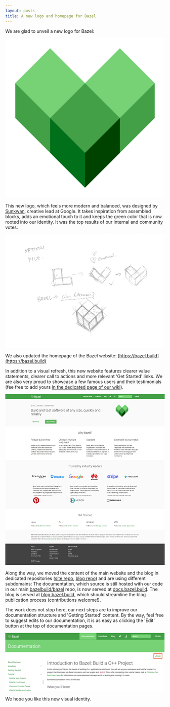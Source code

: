 ```yaml
---
layout: posts
title: A new logo and homepage for Bazel
---
```


We are glad to unveil a new logo for Bazel:

![Bazel logo](/images/bazel-icon.svg)

This new logo, which feels more modern and balanced, was designed by [Sunkwan](https://www.linkedin.com/in/sunkwan), creative lead at Google.
It takes inspiration from assembled blocks, adds an emotional touch to it and keeps the green color that is now rooted into our identity.
It was the top results of our internal and community votes.

![Iteration on the Bazel logo](/assets/logo-draft.png)

We also updated the homepage of the Bazel website: [https://bazel.build](https://bazel.build)

In addition to a visual refresh, this new website features clearer value statements, clearer call to actions and more relevant 'Get Started' links.
We are also very proud to showcase a few famous users and their testimonials (fee free to add yours [in the dedicated page of our wiki](https://github.com/bazelbuild/bazel/wiki/Bazel-Users)).

![Screenshot of the Bazel homepage](/assets/home-screenshot.png)

Along the way, we moved the content of the main website and the blog in dedicated repositories ([site repo](https://github.com/bazelbuild/bazel-website), [blog repo](https://github.com/bazelbuild/bazel-blog)) and are using different subdomains: The documentation, which source is still hosted with our code in our main [bazelbuild/bazel](github.com/bazelbuild/bazel) repo, is now served at [docs.bazel.build](https://docs.bazel.build). The blog is served at [blog.bazel.build](http://blog.bazel.build/), which should streamline the blog publication process (contributions welcome!).

The work does not stop here, our next steps are to improve our documentation structure and 'Getting Started' content.
By the way, feel free to suggest edits to our documentation, it is as easy as clicking the 'Edit' button at the top of documentation pages.

![Edit button on Bazel docs](/assets/edit-button.png)

We hope you like this new visual identity.
